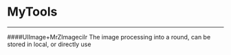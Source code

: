 # MyTools
***
####UIImage+MrZImagecilr
     The image processing into a round, can be stored in local, or directly use
